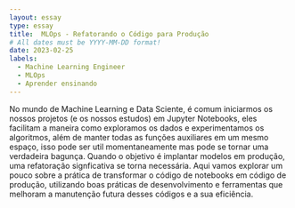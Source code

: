 ```yaml
---
layout: essay
type: essay
title:  MLOps - Refatorando o Código para Produção
# All dates must be YYYY-MM-DD format!
date: 2023-02-25
labels:
  - Machine Learning Engineer
  - MLOps
  - Aprender ensinando
---
```


No mundo de Machine Learning e Data Sciente, é comum iniciarmos os nossos projetos (e os nossos estudos) em Jupyter Notebooks, eles facilitam a maneira como exploramos os dados e experimentamos os algoritmos, além de manter todas as funções auxiliares em um mesmo espaço, isso pode ser util momentaneamente mas pode se tornar uma verdadeira bagunça. Quando o objetivo é implantar modelos em produção, uma refatoração signficativa se torna necessária. Aqui vamos explorar um pouco sobre a prática de transformar o código de notebooks em código de produção, utilizando boas práticas de desenvolvimento e ferramentas que melhoram a manutenção futura desses códigos e a sua eficiência.
